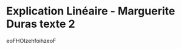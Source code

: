 # Explication Linéaire - Marguerite Duras texte 2


eoFHOIzehfoihzeoF 

<!--stackedit_data:
eyJoaXN0b3J5IjpbLTE1MzcyMzI2ODQsMjAyMTE2NzgyN119
-->